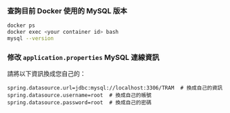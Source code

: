 ### 查詢目前 Docker 使用的 MySQL 版本

```bash
docker ps
docker exec <your container id> bash
mysql --version
```
### 修改 `application.properties` MySQL 連線資訊

請將以下資訊換成您自己的：

```properties
spring.datasource.url=jdbc:mysql://localhost:3306/TRAM  # 換成自己的資訊
spring.datasource.username=root  # 換成自己的帳號
spring.datasource.password=root  # 換成自己的密碼
